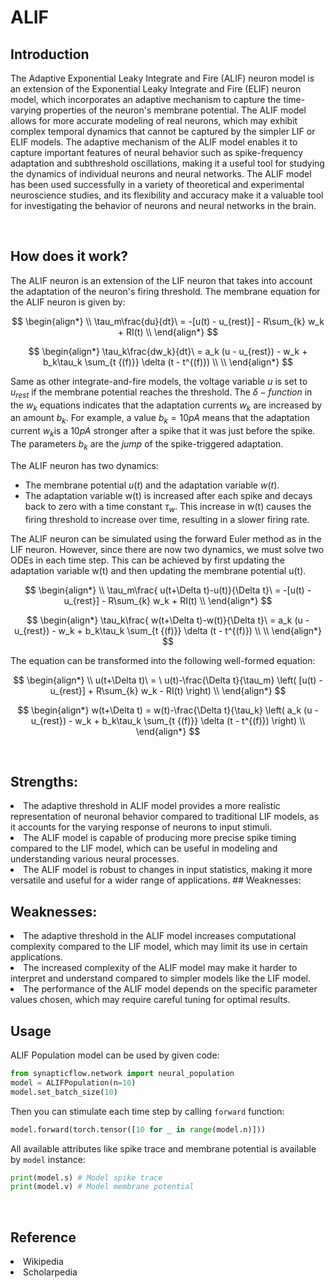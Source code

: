 <script src='https://cdnjs.cloudflare.com/ajax/libs/mathjax/2.7.4/MathJax.js?config=default'></script>

# ALIF

## Introduction
The Adaptive Exponential Leaky Integrate and Fire (ALIF) neuron model is an extension of the Exponential Leaky Integrate and Fire (ELIF) neuron model, which incorporates an adaptive mechanism to capture the time-varying properties of the neuron's membrane potential. The ALIF model allows for more accurate modeling of real neurons, which may exhibit complex temporal dynamics that cannot be captured by the simpler LIF or ELIF models. The adaptive mechanism of the ALIF model enables it to capture important features of neural behavior such as spike-frequency adaptation and subthreshold oscillations, making it a useful tool for studying the dynamics of individual neurons and neural networks. The ALIF model has been used successfully in a variety of theoretical and experimental neuroscience studies, and its flexibility and accuracy make it a valuable tool for investigating the behavior of neurons and neural networks in the brain.

<br>

## How does it work?
The ALIF neuron is an extension of the LIF neuron that takes into account the adaptation of the neuron's firing threshold. The membrane equation for the ALIF neuron is given by:

$$
\begin{align*}
\\
\tau_m\frac{du}{dt}\ =  -[u(t) - u_{rest}] - R\sum_{k} w_k + RI(t) \\
\end{align*}
$$

$$
\begin{align*}
\tau_k\frac{dw_k}{dt}\ = a_k (u - u_{rest}) - w_k + b_k\tau_k \sum_{t {(f)}} \delta (t - t^{(f)}) \\
\\
\end{align*}
$$

Same as other integrate-and-fire models, the voltage variable $u$ is set to $u_{rest}$ if the membrane potential reaches the threshold. 
The $\delta - function$ in the $w_k$ equations indicates that the adaptation currents $w_k$ are increased by an amount $b_k$. For example, a value $b_k = 10 pA$ means that the adaptation current $w_k$is a $10pA$ stronger after a spike that it was just before the spike. The parameters $b_k$ are the *jump* of the spike-triggered adaptation.

The ALIF neuron has two dynamics: 
- The membrane potential $u(t)$ and the adaptation variable $w(t)$.
- The adaptation variable w(t) is increased after each spike and decays back to zero with a time constant $\tau_w$. 
This increase in w(t) causes the firing threshold to increase over time, resulting in a slower firing rate.

The ALIF neuron can be simulated using the forward Euler method as in the LIF neuron. However, since there are now two dynamics, we must solve two ODEs in each time step. This can be achieved by first updating the adaptation variable w(t) and then updating the membrane potential u(t).

$$
\begin{align*}
\\
\tau_m\frac{ u(t+\Delta t)-u(t)}{\Delta t}\ =  -[u(t) - u_{rest}] - R\sum_{k} w_k + RI(t) \\
\end{align*}
$$

$$
\begin{align*}
\tau_k\frac{ w(t+\Delta t)-w(t)}{\Delta t}\ = a_k (u - u_{rest}) - w_k + b_k\tau_k \sum_{t {(f)}} \delta (t - t^{(f)}) \\
\\
\end{align*}
$$

The equation can be transformed into the following well-formed equation:

$$
\begin{align*}
\\
u(t+\Delta t)\ = \ u(t)-\frac{\Delta t}{\tau_m} \left( [u(t) - u_{rest}] + R\sum_{k} w_k - RI(t) \right)
\\
\end{align*}
$$

$$
\begin{align*}
w(t+\Delta t) = w(t)-\frac{\Delta t}{\tau_k} \left( a_k (u - u_{rest}) - w_k + b_k\tau_k \sum_{t {(f)}} \delta (t - t^{(f)}) \right)
\\
\end{align*}
$$

<br>

## Strengths:
<li>The adaptive threshold in ALIF model provides a more realistic representation of neuronal behavior compared to traditional LIF models, as it accounts for the varying response of neurons to input stimuli.

<li>The ALIF model is capable of producing more precise spike timing compared to the LIF model, which can be useful in modeling and understanding various neural processes.

<li>The ALIF model is robust to changes in input statistics, making it more versatile and useful for a wider range of applications.
## Weaknesses:

<br>

## Weaknesses:
<li>The adaptive threshold in the ALIF model increases computational complexity compared to the LIF model, which may limit its use in certain applications.

<li>The increased complexity of the ALIF model may make it harder to interpret and understand compared to simpler models like the LIF model.

<li>The performance of the ALIF model depends on the specific parameter values chosen, which may require careful tuning for optimal results.

<br>

## Usage

 ALIF Population model can be used by given code:
 ```python
 from synapticflow.network import neural_population
 model = ALIFPopulation(n=10)
 model.set_batch_size(10)
 ```

 Then you can stimulate each time step by calling `forward` function:
 ```python
 model.forward(torch.tensor([10 for _ in range(model.n)]))
 ```

 All available attributes like spike trace and membrane potential is available by `model` instance:
 ```python
 print(model.s) # Model spike trace
 print(model.v) # Model membrane potential
 ```

<br>

## Reference
<li> Wikipedia
<li> Scholarpedia
